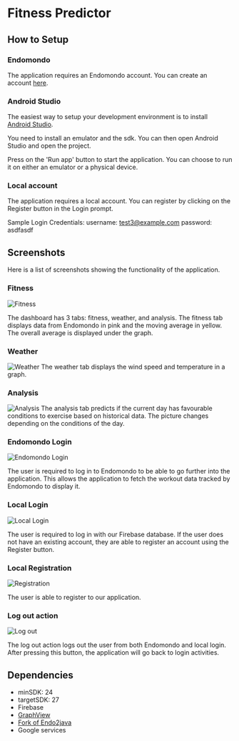 # Fitness Predictor

## How to Setup

### Endomondo

The application requires an Endomondo account. You can create an account
[here](https://www.endomondo.com/).

### Android Studio

The easiest way to setup your development environment is to install [Android
Studio](https://developer.android.com/studio/install).

You need to install an emulator and the sdk. You can then open Android Studio
and open the project.

Press on the 'Run app' button to start the application. You can choose to run it
on either an emulator or a physical device.

### Local account

The application requires a local account. You can register by clicking on the
Register button in the Login prompt.

Sample Login Credentials:
username: test3@example.com
password: asdfasdf

## Screenshots

Here is a list of screenshots showing the functionality of the application.

### Fitness

![Fitness](screenshots/dashboard.png)

The dashboard has 3 tabs: fitness, weather, and analysis. The fitness tab displays data from Endomondo in pink and the moving average in yellow. The overall average is displayed under the graph.

### Weather
![Weather](screenshots/weather.png)
The weather tab displays the wind speed and temperature in a graph. 

### Analysis
![Analysis](screenshots/analysis.png)
The analysis tab predicts if the current day has favourable conditions to exercise based on historical data. The picture changes depending on the conditions of the day.

### Endomondo Login

![Endomondo Login](screenshots/endomondo_login.png)

The user is required to log in to Endomondo to be able to go further into the application. This allows the application to fetch the workout data tracked by Endomondo to display it.

### Local Login

![Local Login](screenshots/local_login.png)

The user is required to log in with our Firebase database. If the user does not have an existing account, they are able to register an account using the Register button.

### Local Registration

![Registration](screenshots/local_registration.png)

The user is able to register to our application.

### Log out action

![Log out](screenshots/logout_action.png)

The log out action logs out the user from both Endomondo and local login. After
pressing this button, the application will go back to login activities.

## Dependencies

- minSDK: 24
- targetSDK: 27
- Firebase
- [GraphView](www.android-graphview.org/)
- [Fork of Endo2java](https://github.com/tomleb/endo2java/)
- Google services

